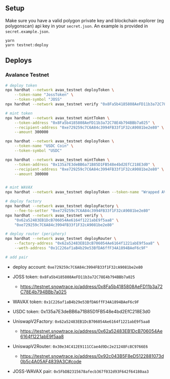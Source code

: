 ## Setup

Make sure you have a valid polygon private key and blockchain explorer (eg polygonscan) api key in your `secret.json`. An example is provided in `secret.example.json`.

``` shell
yarn
yarn testnet:deploy
```

## Deploys

### Avalance Testnet

```bash
# deploy token
npx hardhat --network avax_testnet deployToken \
    --token-name "JossToken" \
    --token-symbol "JOSS"
npx hardhat --network avax_testnet verify "0x8Fa5b4185808AeFD11b3a72C78E4b794BBb7a025" "JossToken" "JOSS"

# mint token
npx hardhat --network avax_testnet mintToken \
    --token-address "0x8Fa5b4185808AeFD11b3a72C78E4b794BBb7a025" \
    --recipient-address "0xe729259c7C6A84c3994FB33f1F32cA9081be2e80" \
    --amount 300000

npx hardhat --network avax_testnet deployToken \
    --token-name "USDC Coin" \
    --token-symbol "USDC"

npx hardhat --network avax_testnet mintToken \
    --token-address "0x135a7E3deBB6a71B85D1FB548e4bd2EfC218E3d0" \
    --recipient-address "0xe729259c7C6A84c3994FB33f1F32cA9081be2e80" \
    --amount 300000


# mint WAVAX
npx hardhat --network avax_testnet deployToken --token-name "Wrapped AVAX" --token-symbol "WAVAX"

# deploy factory
npx hardhat --network avax_testnet deployFactory \
    --fee-to-setter "0xe729259c7C6A84c3994FB33f1F32cA9081be2e80"
npx hardhat --network avax_testnet verify \
    "0x62a52483EB1DcB706054Ae6164f1221abE9f5aa8" \
    "0xe729259c7C6A84c3994FB33f1F32cA9081be2e80"

# deploy router (periphery)
npx hardhat --network avax_testnet deployRouter \
    --factory-address "0x62a52483EB1DcB706054Ae6164f1221abE9f5aa8" \
    --weth-address "0x1C226af1aB4b29e53BfDA6ffF34A1894BAeF6c9F"

# add pair

```

- deploy account: `0xe729259c7C6A84c3994FB33f1F32cA9081be2e80`
- JOSS token: `0x8Fa5b4185808AeFD11b3a72C78E4b794BBb7a025`
    - https://testnet.snowtrace.io/address/0x8Fa5b4185808AeFD11b3a72C78E4b794BBb7a025
- WAVAX token: `0x1C226af1aB4b29e53BfDA6ffF34A1894BAeF6c9F`
- USDC token: 0x135a7E3deBB6a71B85D1FB548e4bd2EfC218E3d0
- UniswapV2Factory: `0x62a52483EB1DcB706054Ae6164f1221abE9f5aa8`
    - https://testnet.snowtrace.io/address/0x62a52483EB1DcB706054Ae6164f1221abE9f5aa8
- UniswapV2Router: `0x30e34C412E9111CCae4d9Dc2e21248Fc8C9766E6`
    - https://testnet.snowtrace.io/address/0x92c043B5F8eD5122881073d0b5c4A05AF4839A3C#code

- JOSS-WAVAX pair: `0x5FbDB2315678afecb367f032d93F642f64180aa3`
